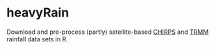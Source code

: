 # heavyRain

Download and pre-process (partly) satellite-based [CHIRPS](http://chg.geog.ucsb.edu/data/chirps/) and [TRMM](https://trmm.gsfc.nasa.gov/) rainfall data sets in R.
